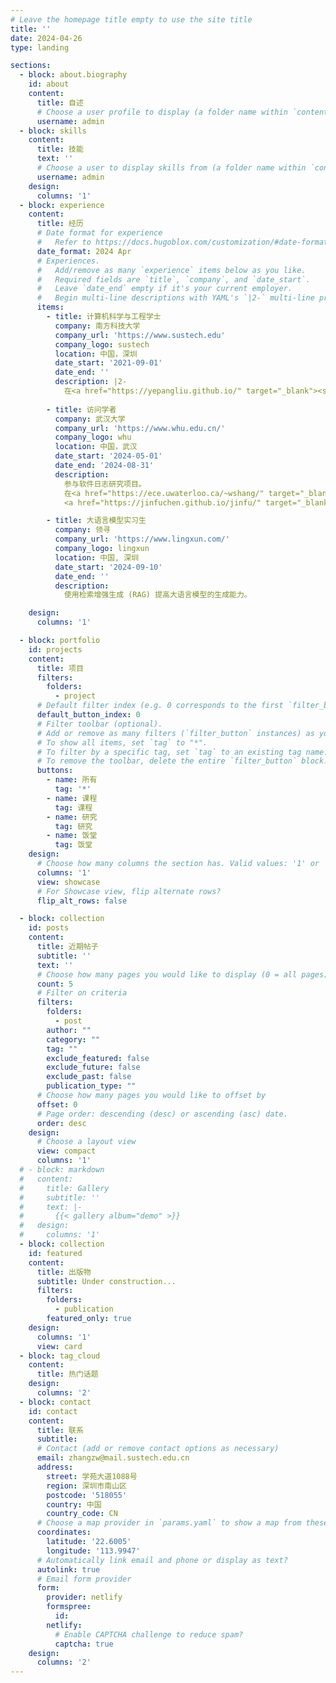 ```yaml
---
# Leave the homepage title empty to use the site title
title: ''
date: 2024-04-26
type: landing

sections:
  - block: about.biography
    id: about
    content:
      title: 自述
      # Choose a user profile to display (a folder name within `content/authors/`)
      username: admin
  - block: skills
    content:
      title: 技能
      text: ''
      # Choose a user to display skills from (a folder name within `content/authors/`)
      username: admin
    design:
      columns: '1'
  - block: experience
    content:
      title: 经历
      # Date format for experience
      #   Refer to https://docs.hugoblox.com/customization/#date-format
      date_format: 2024 Apr
      # Experiences.
      #   Add/remove as many `experience` items below as you like.
      #   Required fields are `title`, `company`, and `date_start`.
      #   Leave `date_end` empty if it's your current employer.
      #   Begin multi-line descriptions with YAML's `|2-` multi-line prefix.
      items:
        - title: 计算机科学与工程学士
          company: 南方科技大学
          company_url: 'https://www.sustech.edu'
          company_logo: sustech
          location: 中国，深圳
          date_start: '2021-09-01'
          date_end: ''
          description: |2-
            在<a href="https://yepangliu.github.io/" target="_blank"><strong>Professor Yepang Liu</strong></a>的指导下攻读计算机科学与工程。
            
        - title: 访问学者
          company: 武汉大学
          company_url: 'https://www.whu.edu.cn/'
          company_logo: whu
          location: 中国，武汉
          date_start: '2024-05-01'
          date_end: '2024-08-31'
          description: 
            参与软件日志研究项目。
            在<a href="https://ece.uwaterloo.ca/~wshang/" target="_blank"><strong>Professor Weiyi Shang</strong></a>和
            <a href="https://jinfuchen.github.io/jinfu/" target="_blank"><strong>Professor Jinfu Chen</strong></a>的指导下进行研究。

        - title: 大语言模型实习生
          company: 领寻
          company_url: 'https://www.lingxun.com/'
          company_logo: lingxun
          location: 中国, 深圳
          date_start: '2024-09-10'
          date_end: ''
          description: 
            使用检索增强生成 (RAG) 提高大语言模型的生成能力。

    design:
      columns: '1'

  - block: portfolio
    id: projects
    content:
      title: 项目
      filters:
        folders:
          - project
      # Default filter index (e.g. 0 corresponds to the first `filter_button` instance below).
      default_button_index: 0
      # Filter toolbar (optional).
      # Add or remove as many filters (`filter_button` instances) as you like.
      # To show all items, set `tag` to "*".
      # To filter by a specific tag, set `tag` to an existing tag name.
      # To remove the toolbar, delete the entire `filter_button` block.
      buttons:
        - name: 所有
          tag: '*'
        - name: 课程
          tag: 课程
        - name: 研究
          tag: 研究
        - name: 饭堂
          tag: 饭堂
    design:
      # Choose how many columns the section has. Valid values: '1' or '2'.
      columns: '1'
      view: showcase
      # For Showcase view, flip alternate rows?
      flip_alt_rows: false

  - block: collection
    id: posts
    content:
      title: 近期帖子
      subtitle: ''
      text: ''
      # Choose how many pages you would like to display (0 = all pages)
      count: 5
      # Filter on criteria
      filters:
        folders:
          - post
        author: ""
        category: ""
        tag: ""
        exclude_featured: false
        exclude_future: false
        exclude_past: false
        publication_type: ""
      # Choose how many pages you would like to offset by
      offset: 0
      # Page order: descending (desc) or ascending (asc) date.
      order: desc
    design:
      # Choose a layout view
      view: compact
      columns: '1'
  # - block: markdown
  #   content:
  #     title: Gallery
  #     subtitle: ''
  #     text: |-
  #       {{< gallery album="demo" >}}
  #   design:
  #     columns: '1'
  - block: collection
    id: featured
    content:
      title: 出版物
      subtitle: Under construction...
      filters:
        folders:
          - publication
        featured_only: true
    design:
      columns: '1'
      view: card
  - block: tag_cloud
    content:
      title: 热门话题
    design:
      columns: '2'
  - block: contact
    id: contact
    content:
      title: 联系
      subtitle:
      # Contact (add or remove contact options as necessary)
      email: zhangzw@mail.sustech.edu.cn
      address: 
        street: 学苑大道1088号
        region: 深圳市南山区
        postcode: '518055'
        country: 中国
        country_code: CN
      # Choose a map provider in `params.yaml` to show a map from these coordinates
      coordinates:
        latitude: '22.6005'
        longitude: '113.9947'
      # Automatically link email and phone or display as text?
      autolink: true
      # Email form provider
      form:
        provider: netlify
        formspree:
          id:
        netlify:
          # Enable CAPTCHA challenge to reduce spam?
          captcha: true
    design:
      columns: '2'
---
```

